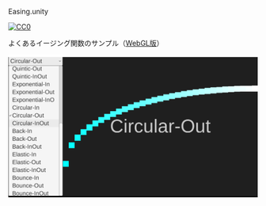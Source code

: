 Easing.unity

[![CC0](http://img.shields.io/badge/license-CC0-blue.svg?style=flat-square)](COPYING.txt)

よくあるイージング関数のサンプル（[WebGL版](http://c3-hoge-fuga-piyo.github.io/Easing.unity/)）

![Screenshot](image.png)
